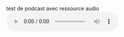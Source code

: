 test de podcast avec ressource audio
<audio controls>
  <source src="assets/2018-07-15-test-podcast/true.mp3" type="audio/mpeg">
Your browser does not support the audio element.
</audio>
